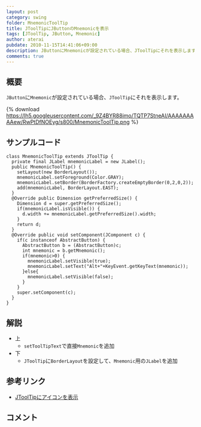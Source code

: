 ```yaml
---
layout: post
category: swing
folder: MnemonicToolTip
title: JToolTipにJButtonのMnemonicを表示
tags: [JToolTip, JButton, Mnemonic]
author: aterai
pubdate: 2010-11-15T14:41:06+09:00
description: JButtonにMnemonicが設定されている場合、JToolTipにそれを表示します。
comments: true
---
```

## 概要
`JButton`に`Mnemonic`が設定されている場合、`JToolTip`にそれを表示します。

{% download https://lh5.googleusercontent.com/_9Z4BYR88imo/TQTP7StneAI/AAAAAAAAAew/RwPtDfNOEyg/s800/MnemonicToolTip.png %}

## サンプルコード
<pre class="prettyprint"><code>class MnemonicToolTip extends JToolTip {
  private final JLabel mnemonicLabel = new JLabel();
  public MnemonicToolTip() {
    setLayout(new BorderLayout());
    mnemonicLabel.setForeground(Color.GRAY);
    mnemonicLabel.setBorder(BorderFactory.createEmptyBorder(0,2,0,2));
    add(mnemonicLabel, BorderLayout.EAST);
  }
  @Override public Dimension getPreferredSize() {
    Dimension d = super.getPreferredSize();
    if(mnemonicLabel.isVisible()) {
      d.width += mnemonicLabel.getPreferredSize().width;
    }
    return d;
  }
  @Override public void setComponent(JComponent c) {
    if(c instanceof AbstractButton) {
      AbstractButton b = (AbstractButton)c;
      int mnemonic = b.getMnemonic();
      if(mnemonic&gt;0) {
        mnemonicLabel.setVisible(true);
        mnemonicLabel.setText("Alt+"+KeyEvent.getKeyText(mnemonic));
      }else{
        mnemonicLabel.setVisible(false);
      }
    }
    super.setComponent(c);
  }
}
</code></pre>

## 解説
- 上
    - `setToolTipText`で直接`Mnemonic`を追加
- 下
    - `JToolTip`に`BorderLayout`を設定して、`Mnemonic`用の`JLabel`を追加

<!-- dummy comment line for breaking list -->

## 参考リンク
- [JToolTipにアイコンを表示](http://terai.xrea.jp/Swing/ToolTipIcon.html)

<!-- dummy comment line for breaking list -->

## コメント

